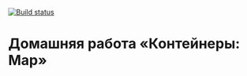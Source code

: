 [![Build status](https://ci.appveyor.com/api/projects/status/lb1xb4iae6i833k9?svg=true)](https://ci.appveyor.com/project/a-naraikin/ajs-homework-containers-map)  
# Домашняя работа «Контейнеры: Map»
